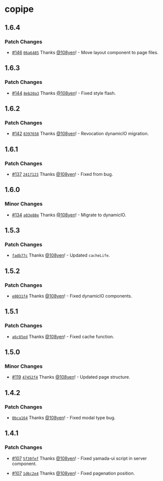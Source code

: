 # copipe

## 1.6.4

### Patch Changes

- [#146](https://github.com/108yen/copipe/pull/146) [`06a6485`](https://github.com/108yen/copipe/commit/06a6485b1f55869aeb57470df24ac16919886607) Thanks [@108yen](https://github.com/108yen)! - Move layout component to page files.

## 1.6.3

### Patch Changes

- [#144](https://github.com/108yen/copipe/pull/144) [`8eb20a3`](https://github.com/108yen/copipe/commit/8eb20a3d4a7e767b341f2bc8cac13a091433a8ea) Thanks [@108yen](https://github.com/108yen)! - Fixed style flash.

## 1.6.2

### Patch Changes

- [#142](https://github.com/108yen/copipe/pull/142) [`8397658`](https://github.com/108yen/copipe/commit/839765880584112564c634105b5ccd6b0e188117) Thanks [@108yen](https://github.com/108yen)! - Revocation dynamicIO migration.

## 1.6.1

### Patch Changes

- [#137](https://github.com/108yen/copipe/pull/137) [`2417123`](https://github.com/108yen/copipe/commit/24171235f24aa070f6f890d244eb650136f5a054) Thanks [@108yen](https://github.com/108yen)! - Fixed from bug.

## 1.6.0

### Minor Changes

- [#134](https://github.com/108yen/copipe/pull/134) [`a03e88e`](https://github.com/108yen/copipe/commit/a03e88eb17d2d78305e55f83de6475272a41ae04) Thanks [@108yen](https://github.com/108yen)! - Migrate to dynamicIO.

## 1.5.3

### Patch Changes

- [`fadb77c`](https://github.com/108yen/copipe/commit/fadb77c04dd1813c3eeca3a3baee9ef58a5f623d) Thanks [@108yen](https://github.com/108yen)! - Updated `cacheLife`.

## 1.5.2

### Patch Changes

- [`e8031f4`](https://github.com/108yen/copipe/commit/e8031f4a19dd7b493d54e07c36dfbc9687fe9896) Thanks [@108yen](https://github.com/108yen)! - Fixed dynamicIO components.

## 1.5.1

### Patch Changes

- [`a6c85ed`](https://github.com/108yen/copipe/commit/a6c85ed69f9e9b46b37ea764992db76433915a8f) Thanks [@108yen](https://github.com/108yen)! - Fixed cache function.

## 1.5.0

### Minor Changes

- [#119](https://github.com/108yen/copipe/pull/119) [`47452f4`](https://github.com/108yen/copipe/commit/47452f42258f4c9b4a2322787ddd4a69998e34cc) Thanks [@108yen](https://github.com/108yen)! - Updated page structure.

## 1.4.2

### Patch Changes

- [`0bca164`](https://github.com/108yen/copipe/commit/0bca164f17a9f03e59d2e46598cd72945dd42f1b) Thanks [@108yen](https://github.com/108yen)! - Fixed modal type bug.

## 1.4.1

### Patch Changes

- [#107](https://github.com/108yen/copipe/pull/107) [`5f30fef`](https://github.com/108yen/copipe/commit/5f30fef091735919f2ecaef7e46fac4faf96d27b) Thanks [@108yen](https://github.com/108yen)! - Fixed yamada-ui script in server component.

- [#107](https://github.com/108yen/copipe/pull/107) [`1d6c2e4`](https://github.com/108yen/copipe/commit/1d6c2e4b78f492067d876d5d04c062e02abe9f5a) Thanks [@108yen](https://github.com/108yen)! - Fixed pagenation position.
